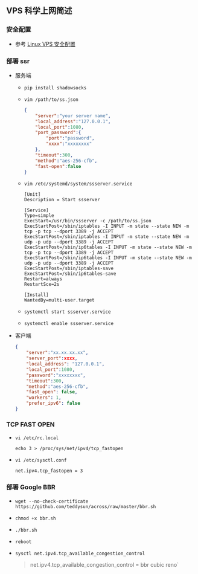 ## VPS 科学上网简述

### 安全配置

- 参考 [Linux VPS 安全配置](https://www.cnblogs.com/darknebula/p/7250235.html)

### 部署 ssr

- 服务端
    - `pip install shadowsocks`

    - `vim /path/to/ss.json`

        ```json
        {  
            "server":"your server name",  
            "local_address":"127.0.0.1",  
            "local_port":1080,  
            "port_password":{
	            "port":"password",
	            "xxxx":"xxxxxxxx"
            },
            "timeout":300,
            "method":"aes-256-cfb",  
            "fast-open":false  
        } 
        ```

    - `vim /etc/systemd/system/ssserver.service`

        ```systemd
        [Unit]
        Description = Start ssserver

        [Service]
        Type=simple
        ExecStart=/usr/bin/ssserver -c /path/to/ss.json
        ExecStartPost=/sbin/iptables -I INPUT -m state --state NEW -m tcp -p tcp --dport 3389 -j ACCEPT
        ExecStartPost=/sbin/iptables -I INPUT -m state --state NEW -m udp -p udp --dport 3389 -j ACCEPT
        ExecStartPost=/sbin/ip6tables -I INPUT -m state --state NEW -m tcp -p tcp --dport 3389 -j ACCEPT
        ExecStartPost=/sbin/ip6tables -I INPUT -m state --state NEW -m udp -p udp --dport 3389 -j ACCEPT
        ExecStartPost=/sbin/iptables-save
        ExecStartPost=/sbin/ip6tables-save
        Restart=always
        RestartSce=2s

        [Install]
        WantedBy=multi-user.target
        ```

    - `systemctl start ssserver.service`

    - `systemctl enable ssserver.service`


- 客户端

    ```json
    {
        "server":"xx.xx.xx.xx",
        "server_port":xxxx,
        "local_address": "127.0.0.1",
        "local_port":1080,
        "password":"xxxxxxxx",
        "timeout":300,
        "method":"aes-256-cfb",
        "fast_open": false,
        "workers": 1,
        "prefer_ipv6": false
    }
    ```

### TCP FAST OPEN

- `vi /etc/rc.local`

    `echo 3 > /proc/sys/net/ipv4/tcp_fastopen`

- `vi /etc/sysctl.conf`

    `net.ipv4.tcp_fastopen = 3`

### 部署 Google BBR

- `wget --no-check-certificate https://github.com/teddysun/across/raw/master/bbr.sh`

- `chmod +x bbr.sh`

- `./bbr.sh`

- `reboot`

- `sysctl net.ipv4.tcp_available_congestion_control`

    > net.ipv4.tcp_available_congestion_control = bbr cubic reno`
